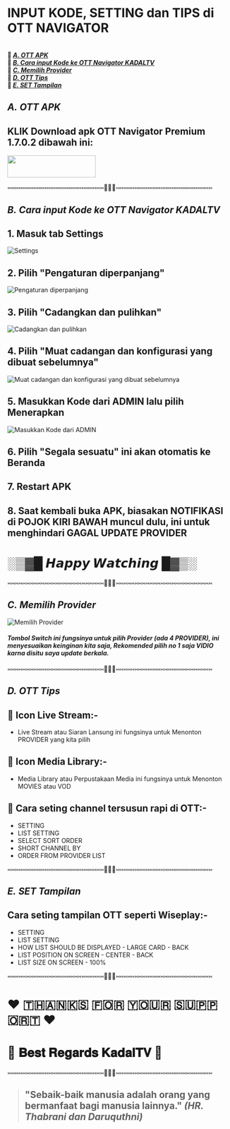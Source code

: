 # INPUT KODE, SETTING dan TIPS di OTT NAVIGATOR 


<br><b>🔴   _[A. OTT APK](#a-ott-apk)_</b>
<br><b>🔴   _[B. Cara input Kode ke OTT Navigator KADALTV](#b-cara-input-kode-ke-ott-navigator-kadaltv)_</b>
<br><b>🔴   _[C. Memilih Provider](#c-memilih-provider)_</b>
<br><b>🔴   _[D. OTT Tips](#d-ott-tips)_</b>
<br><b>🔴   _[E. SET Tampilan](#e-set-tampilan)_</b>


## *A.* *OTT APK*

## KLIK Download apk OTT Navigator Premium 1.7.0.2 dibawah ini:

[<img src="https://www.mtctutorials.com/wp-content/uploads/2019/04/Download-button-png-GREEN-color-by-mtc-tutorials-2048x574.png" width="200" height="50">](https://sfile.mobi/9y7twn565aR)

⑅⑅⑅⑅⑅⑅⑅⑅⑅⑅⑅⑅⑅⑅⑅⑅⑅⑅⑅⑅⑅⑅⑅⑅⑅⑅🛑🛑🛑⑅⑅⑅⑅⑅⑅⑅⑅⑅⑅⑅⑅⑅⑅⑅⑅⑅⑅⑅⑅⑅⑅⑅⑅⑅⑅

## *B.* *Cara input Kode ke OTT Navigator KADALTV*


## 1. Masuk tab **Settings**

![Settings](https://raw.githubusercontent.com/ar135ta/alltv/main/TUTOR%20OTT/No.1.png)

## 2. Pilih **"Pengaturan diperpanjang"**

![Pengaturan diperpanjang](https://raw.githubusercontent.com/ar135ta/alltv/main/TUTOR%20OTT/No.2.png)

## 3. Pilih **"Cadangkan dan pulihkan"**

![Cadangkan dan pulihkan](https://raw.githubusercontent.com/ar135ta/alltv/main/TUTOR%20OTT/No.3.png)

## 4. Pilih "Muat cadangan dan konfigurasi yang dibuat sebelumnya"

![Muat cadangan dan konfigurasi yang dibuat sebelumnya](https://raw.githubusercontent.com/ar135ta/alltv/main/TUTOR%20OTT/No.4.png)

## 5. Masukkan Kode dari ADMIN lalu pilih Menerapkan

![Masukkan Kode dari ADMIN](https://raw.githubusercontent.com/ar135ta/alltv/main/TUTOR%20OTT/No.5.png)

## 6. Pilih **"Segala sesuatu"** ini akan otomatis ke Beranda

## 7. Restart APK

## 8. Saat kembali buka APK, biasakan NOTIFIKASI di POJOK KIRI BAWAH muncul dulu, ini untuk menghindari GAGAL UPDATE PROVIDER


# ░▒▓█ 𝙃𝙖𝙥𝙥𝙮 𝙒𝙖𝙩𝙘𝙝𝙞𝙣𝙜 █▓▒░

⑅⑅⑅⑅⑅⑅⑅⑅⑅⑅⑅⑅⑅⑅⑅⑅⑅⑅⑅⑅⑅⑅⑅⑅⑅⑅🛑🛑🛑⑅⑅⑅⑅⑅⑅⑅⑅⑅⑅⑅⑅⑅⑅⑅⑅⑅⑅⑅⑅⑅⑅⑅⑅⑅⑅

## *C.* *Memilih Provider*
![Memilih Provider](https://ar135ta.github.io/tutorOTT/TUTOR%20PIP/Switch.png)

#### _Tombol Switch ini fungsinya untuk pilih Provider (ada 4 PROVIDER), ini menyesuaikan keinginan kita saja, Rekomended pilih no 1 saja VIDIO karna disitu saya update berkala._

⑅⑅⑅⑅⑅⑅⑅⑅⑅⑅⑅⑅⑅⑅⑅⑅⑅⑅⑅⑅⑅⑅⑅⑅⑅⑅🛑🛑🛑⑅⑅⑅⑅⑅⑅⑅⑅⑅⑅⑅⑅⑅⑅⑅⑅⑅⑅⑅⑅⑅⑅⑅⑅⑅⑅

## *D.* *OTT Tips*

## 🔹 Icon Live Stream:-
- Live Stream atau Siaran Lansung ini fungsinya untuk Menonton PROVIDER yang kita pilih
  
## 🔹 Icon Media Library:-
- Media Library atau Perpustakaan Media ini fungsinya untuk Menonton MOVIES atau VOD
  
## 🔹 Cara seting channel tersusun rapi di OTT:-

- SETTING 
- LIST SETTING 
- SELECT SORT ORDER 
- SHORT CHANNEL BY 
- ORDER FROM PROVIDER LIST

⑅⑅⑅⑅⑅⑅⑅⑅⑅⑅⑅⑅⑅⑅⑅⑅⑅⑅⑅⑅⑅⑅⑅⑅⑅⑅🛑🛑🛑⑅⑅⑅⑅⑅⑅⑅⑅⑅⑅⑅⑅⑅⑅⑅⑅⑅⑅⑅⑅⑅⑅⑅⑅⑅⑅

## *E.* *SET Tampilan*
## Cara seting tampilan OTT seperti Wiseplay:-

- SETTING
- LIST SETTING 
- HOW LIST SHOULD BE DISPLAYED - LARGE CARD - BACK
- LIST POSITION ON SCREEN - CENTER - BACK
- LIST SIZE ON SCREEN - 100%

⑅⑅⑅⑅⑅⑅⑅⑅⑅⑅⑅⑅⑅⑅⑅⑅⑅⑅⑅⑅⑅⑅⑅⑅⑅⑅🛑🛑🛑⑅⑅⑅⑅⑅⑅⑅⑅⑅⑅⑅⑅⑅⑅⑅⑅⑅⑅⑅⑅⑅⑅⑅⑅⑅⑅

# ❤️️ 🇹‌🇭‌🇦‌🇳‌🇰‌🇸‌ 🇫‌🇴‌🇷‌ 🇾‌🇴‌🇺‌🇷‌ 🇸‌🇺‌🇵‌🇵‌🇴‌🇷‌🇹‌ ❤️️
# 💖 𝐁𝐞𝐬𝐭 𝐑𝐞𝐠𝐚𝐫𝐝𝐬 𝐊𝐚𝐝𝐚𝐥𝐓𝐕 💖

⑅⑅⑅⑅⑅⑅⑅⑅⑅⑅⑅⑅⑅⑅⑅⑅⑅⑅⑅⑅⑅⑅⑅⑅⑅⑅🛑🛑🛑⑅⑅⑅⑅⑅⑅⑅⑅⑅⑅⑅⑅⑅⑅⑅⑅⑅⑅⑅⑅⑅⑅⑅⑅⑅⑅

>## "Sebaik-baik manusia adalah orang yang bermanfaat bagi manusia lainnya." *(HR. Thabrani dan Daruquthni)*
